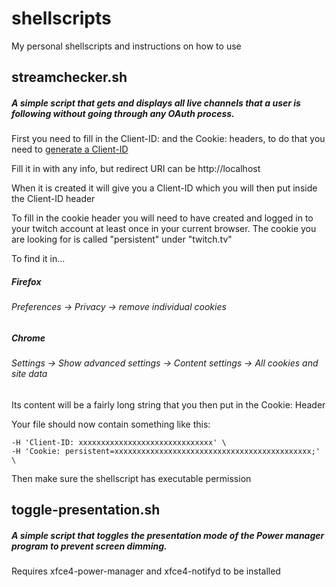 # shellscripts
My personal shellscripts and instructions on how to use

## streamchecker.sh
##### A simple script that gets and displays all live channels that a user is following without going through any OAuth process.

First you need to fill in the Client-ID: and the Cookie: headers, to do that you need to [generate a Client-ID](https://www.twitch.tv/kraken/oauth2/clients/new)

Fill it in with any info, but redirect URI can be http://localhost

When it is created it will give you a Client-ID which you will then put inside the Client-ID header

To fill in the cookie header you will need to have created and logged in to your twitch account at least once in your current browser. The cookie you are looking for is called "persistent" under "twitch.tv"

To find it in...
##### Firefox
###### Preferences -> Privacy -> remove individual cookies
##### Chrome
###### Settings -> Show advanced settings -> Content settings -> All cookies and site data
Its content will be a fairly long string that you then put in the Cookie: Header

Your file should now contain something like this:

    -H 'Client-ID: xxxxxxxxxxxxxxxxxxxxxxxxxxxxxx' \
    -H 'Cookie: persistent=xxxxxxxxxxxxxxxxxxxxxxxxxxxxxxxxxxxxxxxxxxxx;' \

Then make sure the shellscript has executable permission

## toggle-presentation.sh
##### A simple script that toggles the presentation mode of the Power manager program to prevent screen dimming.

Requires xfce4-power-manager and xfce4-notifyd to be installed
